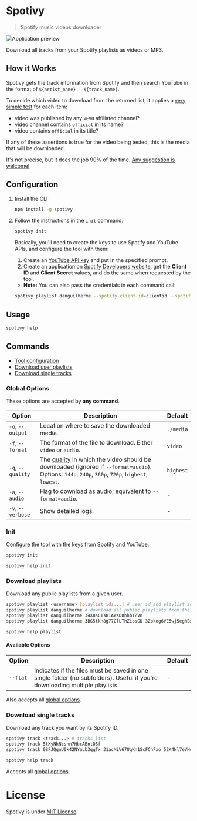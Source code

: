 # Spotivy

> Spotify music videos downloader

![Application preview](screenshot.png)

Download all tracks from your Spotify playlists as videos or MP3.

## How it Works

Spotivy gets the track information from Spotify and then search YouTube in the format of `${artist_name} - ${track_name}`.

To decide which video to download from the returned list, it applies a [very simple test](https://github.com/danguilherme/spotivy/blob/v0.6.0/youtube_search.js#L104-L113) for each item:

- video was published by any `VEVO` affiliated channel?
- video channel contains `official` in its name?
- video contains `official` in its title?

If any of these assertions is true for the video being tested, this is the media that will be downloaded.

It's not precise, but it does the job 90% of the time. [Any suggestion is welcome!](https://github.com/danguilherme/spotivy/issues/8)

## Configuration

1.  Install the CLI
    ```bash
    npm install -g spotivy
    ```
1.  Follow the instructions in the `init` command:

    ```bash
    spotivy init
    ```

    Basically, you'll need to create the keys to use Spotify and YouTube APIs, and configure the tool with them:

    1.  Create an [YouTube API key](https://console.developers.google.com) and put in the specified prompt.
    1.  Create an application on [Spotify Developers website](https://developer.spotify.com/my-applications/), get the **Client ID** and **Client Secret** values, and do the same when requested by the tool.

    - **Note:** You can also pass the credentials in each command call:

    ```bash
    spotivy playlist danguilherme --spotify-client-id=clientid --spotify-client-secret=clientsecret --youtube-key=ytkey
    ```

## Usage

```bash
spotivy help
```

## Commands

- [Tool configuration](#init)
- [Download user playlists](#download-playlists)
- [Download single tracks](#download-single-tracks)

### Global Options

These options are accepted by **any command**.

| Option            | Description                                                                                                                                           | Default   |
| ----------------- | ----------------------------------------------------------------------------------------------------------------------------------------------------- | --------- |
| `-o`, `--output`  | Location where to save the downloaded media.                                                                                                          | `./media` |
| `-f`, `--format`  | The format of the file to download. Either `video` or `audio`.                                                                                        | `video`   |
| `-q`, `--quality` | The [quality][1] in which the video should be downloaded (ignored if `--format=audio`). Options: `144p`, `240p`, `360p`, `720p`, `highest`, `lowest`. | `highest` |
| `-a`, `--audio`   | Flag to download as audio; equivalent to `--format=audio`.                                                                                            | -         |
| `-v`, `--verbose` | Show detailed logs.                                                                                                                                   | -         |

[1]: https://en.wikipedia.org/w/index.php?title=YouTube&oldid=800910021#Quality_and_formats 'Youtube quality and formats on Wikipedia'

### Init

Configure the tool with the keys from Spotify and YouTube.

```bash
spotivy init

spotivy help init
```

### Download playlists

Download any public playlists from a given user.

```bash
spotivy playlist <username> [playlist_ids...] # user id and playlist id, zero or more
spotivy playlist danguilherme # download all public playlists from the user
spotivy playlist danguilherme 34X8sCTs81AWXD8hhbTZVn
spotivy playlist danguilherme 3BG5tkH8g77ClLThZiosGD 3Zpkeg6VE5wj5eghBxv0R6 -a # 2 playlists, audio only

spotivy help playlist
```

#### Available Options

| Option   | Description                                                                                                                 | Default |
| -------- | --------------------------------------------------------------------------------------------------------------------------- | ------- |
| `--flat` | Indicates if the files must be saved in one single folder (no subfolders). Useful if you're downloading multiple playlists. | -       |

Also accepts all [global options](#global-options).

### Download single tracks

Download any track you want by its Spotify ID.

```bash
spotivy track <track...> # tracks list
spotivy track 5tXyNhNcsnn7HbcABntOSf
spotivy track 0SFJQqnU0k42NYaLb3qqTx 31acMiV67UgKn1ScFChFxo 52K4Nl7eVNqUpUeJeWJlwT 5tXyNhNcsnn7HbcABntOSf -a # 4 tracks, audio only

spotivy help track
```

Accepts all [global options](#global-options).

# License

Spotivy is under [MIT License](LICENSE).
